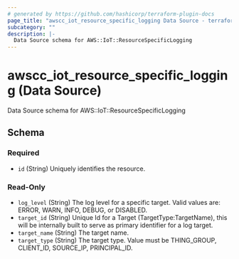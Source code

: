 ```yaml
---
# generated by https://github.com/hashicorp/terraform-plugin-docs
page_title: "awscc_iot_resource_specific_logging Data Source - terraform-provider-awscc"
subcategory: ""
description: |-
  Data Source schema for AWS::IoT::ResourceSpecificLogging
---
```


# awscc_iot_resource_specific_logging (Data Source)

Data Source schema for AWS::IoT::ResourceSpecificLogging



<!-- schema generated by tfplugindocs -->
## Schema

### Required

- `id` (String) Uniquely identifies the resource.

### Read-Only

- `log_level` (String) The log level for a specific target. Valid values are: ERROR, WARN, INFO, DEBUG, or DISABLED.
- `target_id` (String) Unique Id for a Target (TargetType:TargetName), this will be internally built to serve as primary identifier for a log target.
- `target_name` (String) The target name.
- `target_type` (String) The target type. Value must be THING_GROUP, CLIENT_ID, SOURCE_IP, PRINCIPAL_ID.


